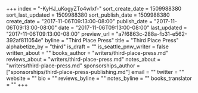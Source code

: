 +++
index = "-KyHJ_uKogyZTo4wIxf-"
sort_create_date = 1509988380
sort_last_updated = 1509988380
sort_publish_date = 1509988380
create_date = "2017-11-06T09:13:00-08:00"
publish_date = "2017-11-06T09:13:00-08:00"
date = "2017-11-06T09:13:00-08:00"
last_updated = "2017-11-06T09:13:00-08:00"
preview_url = "a7f6863c-288a-fb31-e562-392af811054e"
byline = "Third Place Press"
title = "Third Place Press"
alphabetize_by = "third"
is_draft = ""
is_seattle_pnw_writer = false
written_about = ""
books_author = "writers/third-place-press.md"
reviews_about = "writers/third-place-press.md"
notes_about = "writers/third-place-press.md"
sponsorships_author = ["sponsorships/third-place-press-publishing.md"]
email = ""
twitter = ""
website = ""
bio = ""
reviews_byline = ""
notes_byline = ""
books_translator = ""
+++

